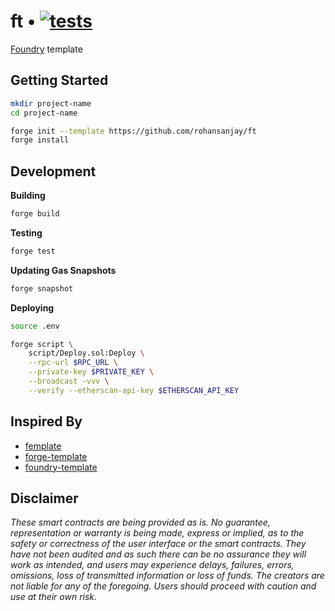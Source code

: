 # ft • [![tests](https://github.com/rohansanjay/ft/actions/workflows/tests.yml/badge.svg)](https://github.com/rohansanjay/ft/actions/workflows/tests.yml)

[Foundry](https://book.getfoundry.sh/) template 

## Getting Started

```sh
mkdir project-name
cd project-name
```
```sh
forge init --template https://github.com/rohansanjay/ft
forge install
```

## Development

**Building**
```bash
forge build
```

**Testing**
```bash
forge test
```

**Updating Gas Snapshots**
```bash
forge snapshot
```

**Deploying**
```bash
source .env

forge script \
    script/Deploy.sol:Deploy \
    --rpc-url $RPC_URL \
    --private-key $PRIVATE_KEY \
    --broadcast -vvv \
    --verify --etherscan-api-key $ETHERSCAN_API_KEY
```

## Inspired By

- [femplate](https://github.com/abigger87/femplate)
- [forge-template](https://github.com/FrankieIsLost/forge-template) 
- [foundry-template](https://github.com/transmissions11/foundry-template)

## Disclaimer

_These smart contracts are being provided as is. No guarantee, representation or warranty is being made, express or implied, as to the safety or correctness of the user interface or the smart contracts. They have not been audited and as such there can be no assurance they will work as intended, and users may experience delays, failures, errors, omissions, loss of transmitted information or loss of funds. The creators are not liable for any of the foregoing. Users should proceed with caution and use at their own risk._